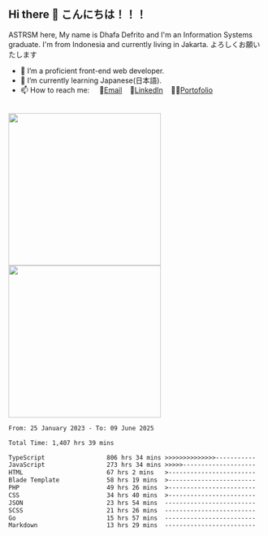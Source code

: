 ## Hi there 👋 こんにちは！！！
ASTRSM here, My name is Dhafa Defrito and I'm an Information Systems graduate. I'm from Indonesia and currently living in Jakarta. よろしくお願いたします

- 🔭 I’m a proficient front-end web developer.
- 🌱 I’m currently learning Japanese(日本語).
- 📫 How to reach me: &nbsp;&nbsp;&nbsp;&nbsp;📧[Email](ddefrito@gmail.com)&nbsp;&nbsp;&nbsp;&nbsp;💼[LinkedIn](https://www.linkedin.com/in/dhafad)&nbsp;&nbsp;&nbsp;&nbsp;👨‍🎨[Portofolio](https://ddefrito.vercel.app/)

<br>

<div align="left">
  <img src="https://media1.tenor.com/m/F96DSPtSiSgAAAAd/isekaijoucho-kamitsubaki.gif" height="300" />
	<a href="https://last.fm/user/nerumaeni"><img src="https://lastfm-recently-played.vercel.app/api?user=nerumaeni&count=5" height="300" /></a>
</div=

<!--START_SECTION:waka-->

```txt
From: 25 January 2023 - To: 09 June 2025

Total Time: 1,407 hrs 39 mins

TypeScript                 806 hrs 34 mins >>>>>>>>>>>>>>-----------   57.30 %
JavaScript                 273 hrs 34 mins >>>>>--------------------   19.44 %
HTML                       67 hrs 2 mins   >------------------------   04.76 %
Blade Template             58 hrs 19 mins  >------------------------   04.14 %
PHP                        49 hrs 26 mins  >------------------------   03.51 %
CSS                        34 hrs 40 mins  >------------------------   02.46 %
JSON                       23 hrs 54 mins  -------------------------   01.70 %
SCSS                       21 hrs 26 mins  -------------------------   01.52 %
Go                         15 hrs 57 mins  -------------------------   01.13 %
Markdown                   13 hrs 29 mins  -------------------------   00.96 %
```

<!--END_SECTION:waka-->
